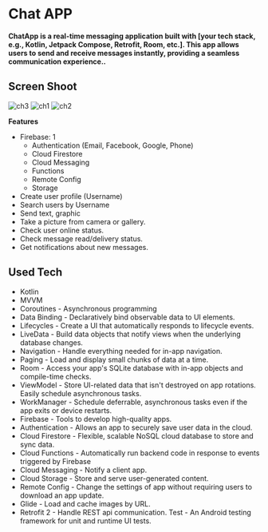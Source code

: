 <h1>Chat APP</h1>
<b>ChatApp is a real-time messaging application built with [your tech stack, e.g., Kotlin, Jetpack Compose, Retrofit, Room, etc.]. This app allows users to send and receive messages instantly, providing a seamless communication experience..</b>

<h2>Screen Shoot</h2>

![ch3](https://github.com/user-attachments/assets/f4a27f60-2ac4-43c1-a519-ae0fd46158d6)
![ch1](https://github.com/user-attachments/assets/f84c332b-729d-4fb0-a9e0-dee20e031e8b)
![ch2](https://github.com/user-attachments/assets/62317536-c08a-4d76-8fb3-8b646ac6df0b)

**Features**
* Firebase: 1
  * Authentication (Email, Facebook, Google, Phone) 
  * Cloud Firestore 
  * Cloud Messaging 
  * Functions    
  * Remote Config
  * Storage
* Create user profile (Username) 
* Search users by Username
* Send text, graphic
* Take a picture from camera or gallery.
* Check user online status.
* Check message read/delivery status.
* Get notifications about new messages.


<h2>Used Tech</h2>

* Kotlin
* MVVM
* Coroutines - Asynchronous programming
* Data Binding - Declaratively bind observable data to UI elements.
* Lifecycles - Create a UI that automatically responds to lifecycle events.
* LiveData - Build data objects that notify views when the underlying database changes.
* Navigation - Handle everything needed for in-app navigation.
* Paging - Load and display small chunks of data at a time.
* Room - Access your app's SQLite database with in-app objects and compile-time checks.
* ViewModel - Store UI-related data that isn't destroyed on app rotations. Easily schedule asynchronous tasks.
* WorkManager - Schedule deferrable, asynchronous tasks even if the app exits or device restarts.
* Firebase - Tools to develop high-quality apps.
* Authentication - Allows an app to securely save user data in the cloud.
* Cloud Firestore - Flexible, scalable NoSQL cloud database to store and sync data.
* Cloud Functions - Automatically run backend code in response to events triggered by Firebase
* Cloud Messaging - Notify a client app.
* Cloud Storage - Store and serve user-generated content.
* Remote Config - Change the settings of app without requiring users to download an app update.
* Glide - Load and cache images by URL.
* Retrofit 2 - Handle REST api communication.
Test - An Android testing framework for unit and runtime UI tests.
